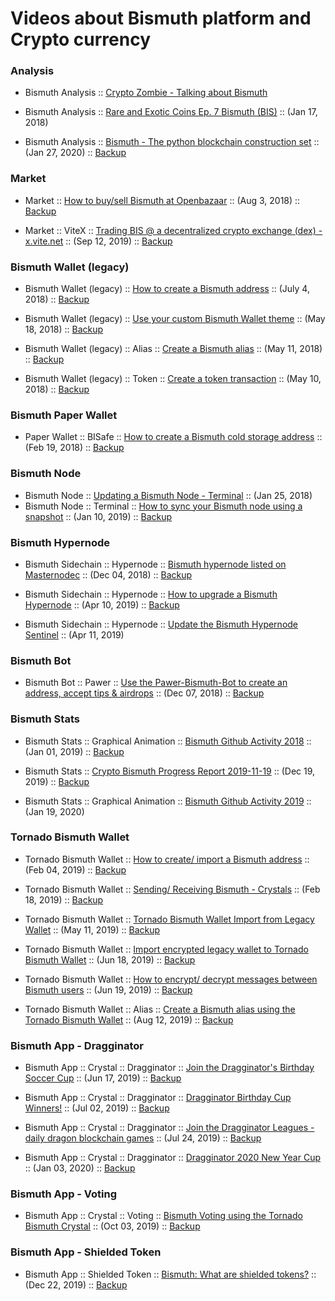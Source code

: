 # Videos about Bismuth platform and Crypto currency

### Analysis

* Bismuth Analysis :: [Crypto Zombie - Talking about Bismuth](https://youtu.be/2o8pO9s9DOY?t=1118)  
  
* Bismuth Analysis :: [Rare and Exotic Coins Ep. 7 Bismuth (BIS)](https://www.youtube.com/watch?v=YRGnuVaxU1Q) :: (Jan 17, 2018)  

* Bismuth Analysis :: [Bismuth - The python blockchain construction set](https://youtu.be/59NUbi1SgQs) :: (Jan 27, 2020) ::  [Backup](https://lbry.tv/@bitsignal:a/Bismuth:e)  


### Market

* Market :: [How to buy/sell Bismuth at Openbazaar](https://www.youtube.com/watch?v=osVE05jrdXg) :: (Aug 3, 2018) :: [Backup](https://lbry.tv/@bitsignal:a/how-to-sell-cryptocurrency-using-the:f)  

* Market :: ViteX ::  [Trading BIS @ a decentralized crypto exchange (dex) - x.vite.net](https://youtu.be/dBAFJBAHSWw) :: (Sep 12, 2019) :: [Backup](https://lbry.tv/@bitsignal:a/trading-bis-a-decentralized-crypto:8)  

### Bismuth Wallet (legacy)
  
* Bismuth Wallet (legacy) :: [How to create a Bismuth address](https://www.youtube.com/watch?v=-c1FnbnFyOs) :: (July 4, 2018) :: [Backup](https://lbry.tv/@bitsignal:a/how-to-create-a-bismuth-address:4)  

* Bismuth Wallet (legacy) :: [Use your custom Bismuth Wallet theme](https://www.youtube.com/watch?v=EIkWo6GjCj4) :: (May 18, 2018) :: [Backup](https://lbry.tv/@bitsignal:a/bismuth-wallet-themes:7)  
  
* Bismuth Wallet (legacy) :: Alias :: [Create a Bismuth alias](https://www.youtube.com/watch?v=Jb8bcGG5N5k) :: (May 11, 2018) :: [Backup](https://lbry.tv/@bitsignal:a/creating-a-bismuth-alias:6)  
  
* Bismuth Wallet (legacy) :: Token :: [Create a token transaction](https://www.youtube.com/watch?v=DSi0NJD4fQg) :: (May 10, 2018) :: [Backup](https://lbry.tv/@bitsignal:a/creating-a-bismuth-cryptocurrency-token:7)  

### Bismuth Paper Wallet

* Paper Wallet :: BISafe :: [How to create a Bismuth cold storage address](https://youtu.be/HB4HREjKJJc) :: (Feb 19, 2018) :: [Backup](https://lbry.tv/@bitsignal:a/bismuth-cold-storage-wallet:7)  

### Bismuth Node
  
* Bismuth Node :: [Updating a Bismuth Node - Terminal](https://youtu.be/wXsBXK5Yo2s) :: (Jan 25, 2018)  
* Bismuth Node :: Terminal :: [How to sync your Bismuth node using a snapshot](https://www.youtube.com/watch?v=RQfBeZTgFZo) :: (Jan 10, 2019) :: [Backup](https://lbry.tv/@bitsignal:a/how-to-sync-your-bismuth-node-using-a:4)  

### Bismuth Hypernode
  
* Bismuth Sidechain :: Hypernode :: [Bismuth hypernode listed on Masternodec](https://www.youtube.com/watch?v=eVN7mXarrfI) :: (Dec 04, 2018) :: [Backup](https://lbry.tv/@bitsignal:a/bismuth-hypernode-listed-on-masternodec:e)  

* Bismuth Sidechain :: Hypernode :: [How to upgrade a Bismuth Hypernode](https://youtu.be/3hNaV3jWf_w) :: (Apr 10, 2019) :: [Backup](https://lbry.tv/@bitsignal:a/how-to-upgrade-a-bismuth-hypernode:1)  
  
* Bismuth Sidechain :: Hypernode :: [Update the Bismuth Hypernode Sentinel](https://youtu.be/J5CMRhWpiNE) :: (Apr 11, 2019)  

### Bismuth Bot

* Bismuth Bot :: Pawer :: [Use the Pawer-Bismuth-Bot to create an address, accept tips & airdrops](https://www.youtube.com/watch?v=j2GT-LDS-x8) :: (Dec 07, 2018) :: [Backup](https://lbry.tv/@bitsignal:a/use-the-pawer-bismuth-bot-to-create-an:7)  

### Bismuth Stats

* Bismuth Stats :: Graphical Animation :: [Bismuth Github Activity 2018](https://www.youtube.com/watch?v=02VGbGV6Rks) :: (Jan 01, 2019) :: [Backup](https://lbry.tv/@bitsignal:a/bismuth-is-evolving:7)  

* Bismuth Stats :: [Crypto Bismuth Progress Report 2019-11-19](https://youtu.be/ejbR_PXCo1g) :: (Dec 19, 2019) :: [Backup](https://lbry.tv/@bitsignal:a/crypto-bismuth-progress-report-2019-11:9)  

* Bismuth Stats :: Graphical Animation :: [Bismuth Github Activity 2019](https://youtu.be/Qmxw6KGu8y8) :: (Jan 19, 2020)

### Tornado Bismuth Wallet

* Tornado Bismuth Wallet :: [How to create/ import a Bismuth address](https://youtu.be/EzrPu9xbDsU) :: (Feb 04, 2019) :: [Backup](https://lbry.tv/@bitsignal:a/how-to-create-a-public-address-using-the:b)  
  
* Tornado Bismuth Wallet :: [Sending/ Receiving Bismuth - Crystals](https://www.youtube.com/watch?v=LtGSduoQADo) :: (Feb 18, 2019) :: [Backup](https://lbry.tv/@bitsignal:a/tornado-bismuth-wallet-sending-receiving:b)  
    
* Tornado Bismuth Wallet :: [Tornado Bismuth Wallet Import from Legacy Wallet](https://youtu.be/zZgt-e1mluw) :: (May 11, 2019) :: [Backup](https://lbry.tv/@bitsignal:a/tornado-bismuth-wallet-import-from:b)  

* Tornado Bismuth Wallet :: [Import encrypted legacy wallet to Tornado Bismuth Wallet](https://youtu.be/st2KP2qIpE4) :: (Jun 18, 2019) :: [Backup](https://lbry.tv/@bitsignal:a/import-encrypted-legacy-wallet-to:6)  
  
* Tornado Bismuth Wallet :: [How to encrypt/ decrypt messages between Bismuth users](https://youtu.be/jg9IiQisX-I) :: (Jun 19, 2019) :: [Backup](https://lbry.tv/@bitsignal:a/how-to-encrypt-decrypt-messages-between:3)  

* Tornado Bismuth Wallet ::  Alias :: [Create a Bismuth alias using the Tornado Bismuth Wallet](https://youtu.be/91azxuiT3nA) :: (Aug 12, 2019) :: [Backup](https://lbry.tv/@bitsignal:a/create-a-bismuth-alias-using-the-tornado:8)  

### Bismuth App - Dragginator

* Bismuth App :: Crystal :: Dragginator :: [Join the Dragginator's Birthday Soccer Cup](https://youtu.be/Wsbm1wYeX_g) :: (Jun 17, 2019) :: [Backup](https://lbry.tv/@bitsignal:a/join-the-dragginator-s-birthday-soccer:b)  

* Bismuth App :: Crystal :: Dragginator :: [Dragginator Birthday Cup Winners!](https://youtu.be/X6flrvfnscg) :: (Jul 02, 2019) :: [Backup](https://lbry.tv/@bitsignal:a/dragginator-birthday-cup-winners:3)  

* Bismuth App :: Crystal :: Dragginator :: [Join the Dragginator Leagues - daily dragon blockchain games](https://youtu.be/WGS4NB9jENg) :: (Jul 24, 2019) :: [Backup](https://lbry.tv/@bitsignal:a/join-the-dragginator-leagues-daily:4)  

* Bismuth App :: Crystal :: Dragginator :: [Dragginator 2020 New Year Cup](https://youtu.be/wP1tV2jIHSo) :: (Jan 03, 2020) :: [Backup](https://lbry.tv/@bitsignal:a/dragginator-2020-new-year-cup:4)  

### Bismuth App - Voting 

* Bismuth App :: Crystal :: Voting ::  [Bismuth Voting using the Tornado Bismuth Crystal](https://youtu.be/aiy4fTuDXy8) :: (Oct 03, 2019) :: [Backup](https://lbry.tv/@bitsignal:a/bismuth-voting-using-the-tornado-bismuth:e)  

### Bismuth App - Shielded Token 

* Bismuth App :: Shielded Token :: [Bismuth: What are shielded tokens?](https://youtu.be/SHNQHmZZKdo) :: (Dec 22, 2019) :: [Backup](https://lbry.tv/@bitsignal:a/bismuth-what-are-shielded-tokens:7)  
